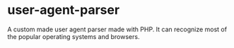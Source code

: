 # user-agent-parser
A custom made user agent parser made with PHP. It can recognize most of the popular operating systems and browsers.
